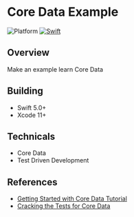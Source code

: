 # Core Data Example

![Platform](https://img.shields.io/cocoapods/p/SquishButton.svg?style=flat)
[![Swift](https://img.shields.io/badge/Swift-5-orange.svg?style=flat)](https://developer.apple.com/swift)

## Overview
Make an example learn Core Data

## Building
- Swift 5.0+
- Xcode 11+

## Technicals
- Core Data
- Test Driven Development

## References
- [Getting Started with Core Data Tutorial](https://www.raywenderlich.com/7569-getting-started-with-core-data-tutorial)
- [Cracking the Tests for Core Data](https://medium.com/flawless-app-stories/cracking-the-tests-for-core-data-15ef893a3fee)

